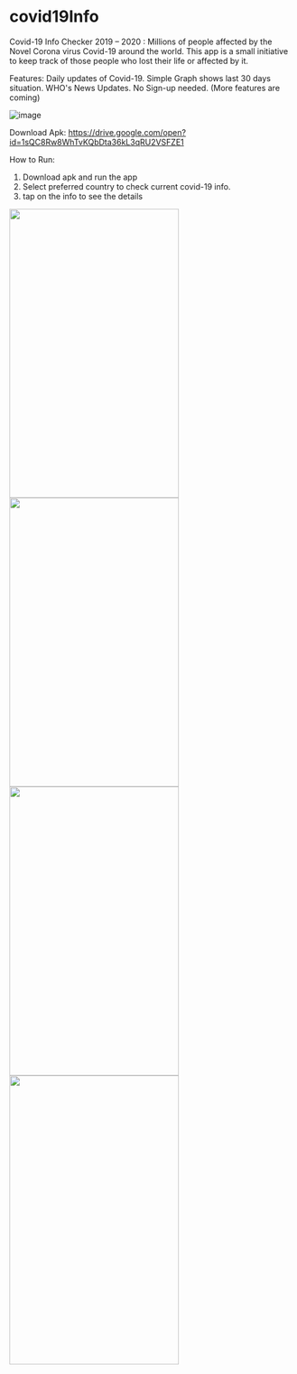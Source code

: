 # covid19Info
Covid-19 Info Checker
2019 – 2020 : Millions of people affected by the Novel Corona virus Covid-19 around the world.
This app is a small initiative to keep track of those people who lost their life or affected by it. 

Features:
Daily updates of Covid-19. 
Simple Graph shows last 30 days situation.
WHO's News Updates.
No Sign-up needed.
(More features are coming)


![image](https://drive.google.com/open?id=1_4m959xMaeKvRqZpsMOOzlFRI3kf2if5)

Download Apk: https://drive.google.com/open?id=1sQC8Rw8WhTvKQbDta36kL3qRU2VSFZE1

How to Run:
1) Download apk and run the app
2) Select preferred country to check current covid-19 info.
3) tap on the info to see the details

<a href="url"><img src="https://drive.google.com/open?id=1_4m959xMaeKvRqZpsMOOzlFRI3kf2if5" align="left" height="512" width="300" ></a>

<a href="url"><img src="https://drive.google.com/open?id=1GRuwKb48KkI2yV7bqHMzp1zpHjcofyhJ" align="left" height="512" width="300" ></a>

<a href="url"><img src="https://drive.google.com/open?id=1cqbL3ozBV7deihKP831HqEB9MhPDg39x" align="left" height="512" width="300" ></a>

<a href="url"><img src="https://drive.google.com/open?id=1QlLIDkT7xKSMH9BLWXu9uoYRfKzfGaRh" align="left" height="512" width="300" ></a>
